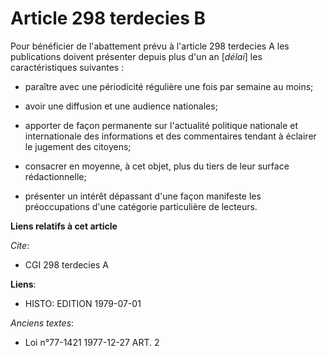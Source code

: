 # Article 298 terdecies B

Pour bénéficier de l'abattement prévu à l'article 298 terdecies A les publications doivent présenter depuis plus d'un an
[*délai*] les caractéristiques suivantes :

- paraître avec une périodicité régulière une fois par semaine au moins;

- avoir une diffusion et une audience nationales;

- apporter de façon permanente sur l'actualité politique nationale et internationale des informations et des commentaires
tendant à éclairer le jugement des citoyens;

- consacrer en moyenne, à cet objet, plus du tiers de leur surface rédactionnelle;

- présenter un intérêt dépassant d'une façon manifeste les préoccupations d'une catégorie particulière de lecteurs.

**Liens relatifs à cet article**

_Cite_:

  - CGI 298 terdecies A

**Liens**:

  - HISTO: EDITION 1979-07-01

_Anciens textes_:

  - Loi n°77-1421 1977-12-27 ART. 2
